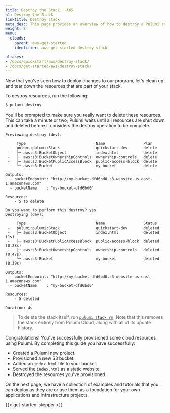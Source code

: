```yaml
---
title: Destroy the Stack | AWS
h1: Destroy the Stack
linktitle: Destroy stack
meta_desc: This page provides an overview of how to destroy a Pulumi stack of an AWS project.
weight: 8
menu:
  clouds:
    parent: aws-get-started
    identifier: aws-get-started-destroy-stack

aliases:
- /docs/quickstart/aws/destroy-stack/
- /docs/get-started/aws/destroy-stack/
---
```


Now that you've seen how to deploy changes to our program, let's clean up and tear down the resources that are part of your stack.

To destroy resources, run the following:

```bash
$ pulumi destroy
```

You'll be prompted to make sure you really want to delete these resources. This can take a minute or two; Pulumi waits until all resources are shut down and deleted before it considers the destroy operation to be complete.

```
Previewing destroy (dev):

     Type                               Name                 Plan
 -   pulumi:pulumi:Stack                quickstart-dev       delete
 -   ├─ aws:s3:BucketObject             index.html           delete
 -   ├─ aws:s3:BucketOwnershipControls  ownership-controls   delete
 -   ├─ aws:s3:BucketPublicAccessBlock  public-access-block  delete
 -   └─ aws:s3:Bucket                   my-bucket            delete

Outputs:
  - bucketEndpoint: "http://my-bucket-dfd6bd0.s3-website-us-east-1.amazonaws.com"
  - bucketName    : "my-bucket-dfd6bd0"

Resources:
    - 5 to delete

Do you want to perform this destroy? yes
Destroying (dev):

     Type                               Name                 Status
 -   pulumi:pulumi:Stack                quickstart-dev       deleted
 -   ├─ aws:s3:BucketObject             index.html           deleted (1s)
 -   ├─ aws:s3:BucketPublicAccessBlock  public-access-block  deleted (0.28s)
 -   ├─ aws:s3:BucketOwnershipControls  ownership-controls   deleted (0.47s)
 -   └─ aws:s3:Bucket                   my-bucket            deleted (0.39s)

Outputs:
  - bucketEndpoint: "http://my-bucket-dfd6bd0.s3-website-us-east-1.amazonaws.com"
  - bucketName    : "my-bucket-dfd6bd0"

Resources:
    - 5 deleted

Duration: 4s
```

> To delete the stack itself, run [`pulumi stack rm`](/docs/cli/pulumi_stack_rm). Note that this removes the stack entirely from Pulumi Cloud, along with all of its update history.

Congratulations! You've successfully provisioned some cloud resources using Pulumi. By completing this guide you have successfully:

- Created a Pulumi new project.
- Provisioned a new S3 bucket.
- Added an `index.html` file to your bucket.
- Served the `index.html` as a static website.
- Destroyed the resources you've provisioned.

On the next page, we have a collection of examples and tutorials that you can deploy as they are or use them as a foundation for your own applications and infrastructure projects.

{{< get-started-stepper >}}
